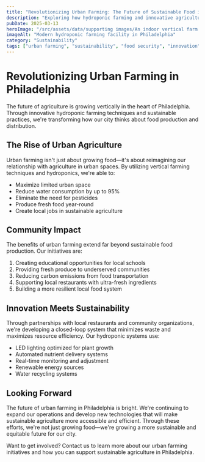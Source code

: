 ```yaml
---
title: "Revolutionizing Urban Farming: The Future of Sustainable Food in Philadelphia"
description: "Exploring how hydroponic farming and innovative agricultural practices are transforming Philadelphia's food landscape and creating new opportunities for sustainable development."
pubDate: 2025-03-13
heroImage: "/src/assets/data/supporting images/An indoor vertical farm with lush green plants, showcasing innovative urban agriculture practices.png"
imageAlt: "Modern hydroponic farming facility in Philadelphia"
category: "Sustainability"
tags: ["urban farming", "sustainability", "food security", "innovation", "Philadelphia"]
---
```


# Revolutionizing Urban Farming in Philadelphia

The future of agriculture is growing vertically in the heart of Philadelphia. Through innovative hydroponic farming techniques and sustainable practices, we're transforming how our city thinks about food production and distribution.

## The Rise of Urban Agriculture

Urban farming isn't just about growing food—it's about reimagining our relationship with agriculture in urban spaces. By utilizing vertical farming techniques and hydroponics, we're able to:

- Maximize limited urban space
- Reduce water consumption by up to 95%
- Eliminate the need for pesticides
- Produce fresh food year-round
- Create local jobs in sustainable agriculture

## Community Impact

The benefits of urban farming extend far beyond sustainable food production. Our initiatives are:

1. Creating educational opportunities for local schools
2. Providing fresh produce to underserved communities
3. Reducing carbon emissions from food transportation
4. Supporting local restaurants with ultra-fresh ingredients
5. Building a more resilient local food system

## Innovation Meets Sustainability

Through partnerships with local restaurants and community organizations, we're developing a closed-loop system that minimizes waste and maximizes resource efficiency. Our hydroponic systems use:

- LED lighting optimized for plant growth
- Automated nutrient delivery systems
- Real-time monitoring and adjustment
- Renewable energy sources
- Water recycling systems

## Looking Forward

The future of urban farming in Philadelphia is bright. We're continuing to expand our operations and develop new technologies that will make sustainable agriculture more accessible and efficient. Through these efforts, we're not just growing food—we're growing a more sustainable and equitable future for our city.

Want to get involved? Contact us to learn more about our urban farming initiatives and how you can support sustainable agriculture in Philadelphia.
